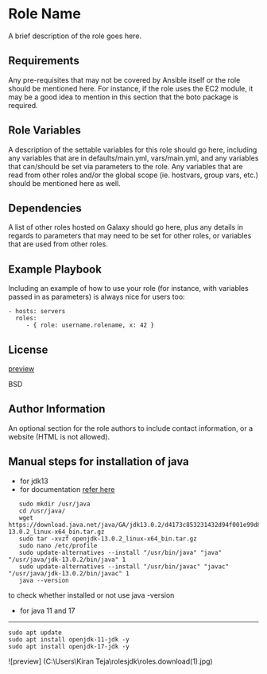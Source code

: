 Role Name
=========

A brief description of the role goes here.

Requirements
------------

Any pre-requisites that may not be covered by Ansible itself or the role should be mentioned here. For instance, if the role uses the EC2 module, it may be a good idea to mention in this section that the boto package is required.

Role Variables
--------------

A description of the settable variables for this role should go here, including any variables that are in defaults/main.yml, vars/main.yml, and any variables that can/should be set via parameters to the role. Any variables that are read from other roles and/or the global scope (ie. hostvars, group vars, etc.) should be mentioned here as well.

Dependencies
------------

A list of other roles hosted on Galaxy should go here, plus any details in regards to parameters that may need to be set for other roles, or variables that are used from other roles.

Example Playbook
----------------

Including an example of how to use your role (for instance, with variables passed in as parameters) is always nice for users too:

    - hosts: servers
      roles:
         - { role: username.rolename, x: 42 }

License
-------
[preview](images/ansi1.png)

BSD

Author Information
------------------

An optional section for the role authors to include contact information, or a website (HTML is not allowed).



Manual steps for installation of java
----------------------------------------------------
* for jdk13
* for documentation [refer here](https://java.tutorials24x7.com/blog/how-to-install-openjdk-13-on-ubuntu)

```
   sudo mkdir /usr/java
   cd /usr/java/
   wget https://download.java.net/java/GA/jdk13.0.2/d4173c853231432d94f001e99d882ca7/8/GPL/openjdk-13.0.2_linux-x64_bin.tar.gz
   sudo tar -xvzf openjdk-13.0.2_linux-x64_bin.tar.gz
   sudo nano /etc/profile
   sudo update-alternatives --install "/usr/bin/java" "java" "/usr/java/jdk-13.0.2/bin/java" 1
   sudo update-alternatives --install "/usr/bin/javac" "javac" "/usr/java/jdk-13.0.2/bin/javac" 1
   java --version
```
to check whether  installed or not use java -version


* for java 11 and 17
--------------------

```
sudo apt update
sudo apt install openjdk-11-jdk -y
sudo apt install openjdk-17-jdk -y
```
![preview] (C:\Users\Kiran Teja\rolesjdk\roles.download(1).jpg)
